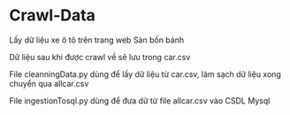 # Crawl-Data
Lấy dữ liệu xe ô tô trên trang web Sàn bốn bánh

Dữ liệu sau khi được crawl về sẽ lưu trong car.csv

File cleanningData.py dùng để lấy dữ liệu từ car.csv, làm sạch dữ liệu xong chuyển qua allcar.csv

File ingestionTosql.py dùng để đưa dữ từ file allcar.csv vào CSDL Mysql 
